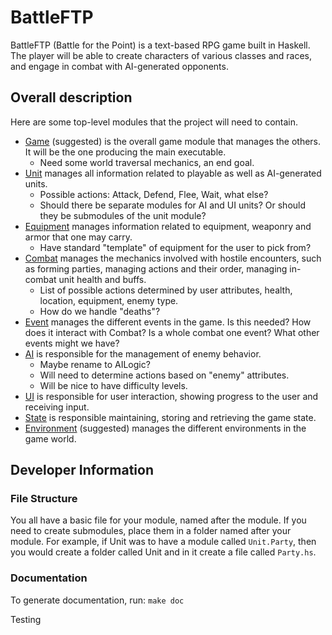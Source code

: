 # BattleFTP

BattleFTP (Battle for the Point) is a text-based RPG game built in Haskell. The player will be able to create characters of various classes and races, and engage in combat with AI-generated opponents.

## Overall description

Here are some top-level modules that the project will need to contain.


- [Game](#game) (suggested) is the overall game module that manages the others. It will be the one producing the main executable.
    - Need some world traversal mechanics, an end goal.
- [Unit](#unit) manages all information related to playable as well as AI-generated units.
    - Possible actions: Attack, Defend, Flee, Wait, what else?
    - Should there be separate modules for AI and UI units? Or should they be submodules of the unit module?
- [Equipment](#equipment) manages information related to equipment, weaponry and armor that one may carry.
    - Have standard "template" of equipment for the user to pick from?
- [Combat](#combat) manages the mechanics involved with hostile encounters, such as forming parties, managing actions and their order, managing in-combat unit health and buffs.
    - List of possible actions determined by user attributes, health, location, equipment, enemy type.
    - How do we handle "deaths"?
- [Event](#event) manages the different events in the game. Is this needed? How does it interact with Combat? Is a whole combat one event? What other events might we have?
- [AI](#ai) is responsible for the management of enemy behavior.
    - Maybe rename to AILogic?
    - Will need to determine actions based on "enemy" attributes.
    - Will be nice to have difficulty levels.
- [UI](#ui) is responsible for user interaction, showing progress to the user and receiving input.
- [State](#state) is responsible maintaining, storing and retrieving the game state.
- [Environment](#environment) (suggested) manages the different environments in the game world.

## Developer Information

### File Structure

You all have a basic file for your module, named after the module. If you need to create submodules, place them in a folder named after your module. For example, if Unit was to have a module called `Unit.Party`, then you would create a folder called Unit and in it create a file called `Party.hs`.

### Documentation

To generate documentation, run: `make doc`

Testing
